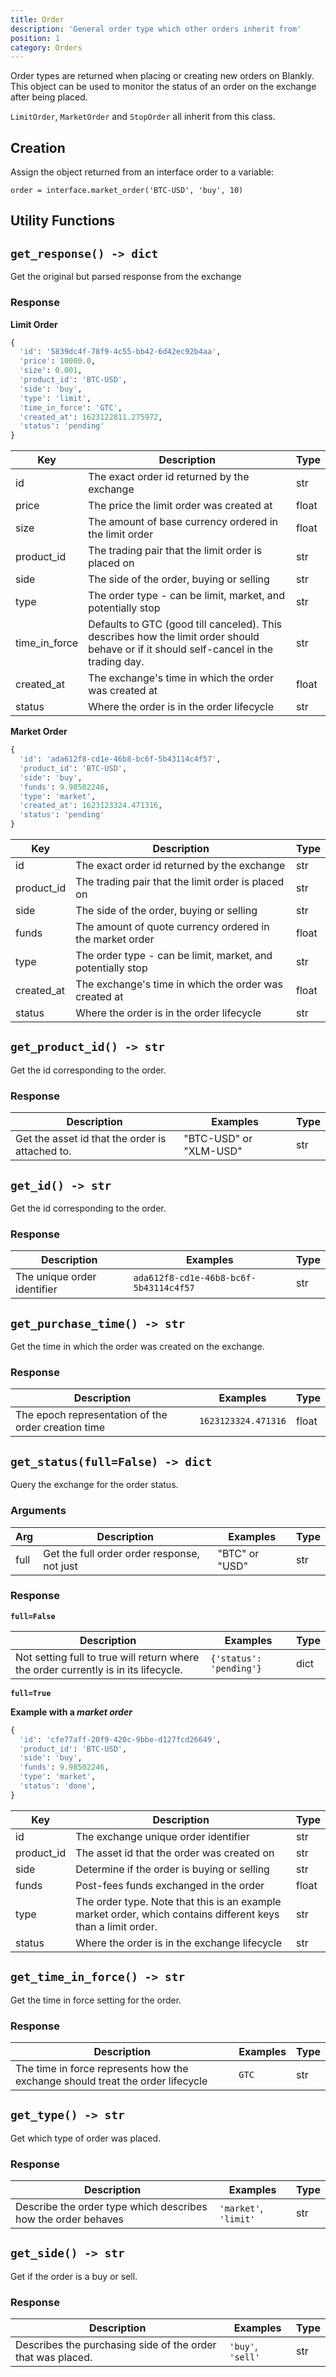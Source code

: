 ```yaml
---
title: Order
description: 'General order type which other orders inherit from'
position: 1
category: Orders
---
```


Order types are returned when placing or creating new orders on Blankly. This object can be used to monitor the status of an order on the exchange after being placed.

`LimitOrder`, `MarketOrder` and `StopOrder` all inherit from this class.

## Creation

Assign the object returned from an interface order to a variable:

`order = interface.market_order('BTC-USD', 'buy', 10)`

## Utility Functions

## `get_response() -> dict`

Get the original but parsed response from the exchange

### Response

**Limit Order**

```python
{
  'id': '5839dc4f-78f9-4c55-bb42-6d42ec92b4aa', 
  'price': 10000.0, 
  'size': 0.001, 
  'product_id': 'BTC-USD', 
  'side': 'buy', 
  'type': 'limit', 
  'time_in_force': 'GTC', 
  'created_at': 1623122811.275972, 
  'status': 'pending'
}
```

| Key           | Description                                                  | Type  |
| ------------- | ------------------------------------------------------------ | ----- |
| id            | The exact order id returned by the exchange                  | str   |
| price         | The price the limit order was created at                     | float |
| size          | The amount of base currency ordered in the limit order       | float |
| product_id    | The trading pair that the limit order is placed on           | str   |
| side          | The side of the order, buying or selling                     | str   |
| type          | The order type - can be limit, market, and potentially stop  | str   |
| time_in_force | Defaults to GTC (good till canceled). This describes how the limit order should behave or if it should self-cancel in the trading day. | str   |
| created_at    | The exchange's time in which the order was created at        | float |
| status        | Where the order is in the order lifecycle                    | str   |

**Market Order**

```python
{
  'id': 'ada612f8-cd1e-46b8-bc6f-5b43114c4f57', 
  'product_id': 'BTC-USD', 
  'side': 'buy', 
  'funds': 9.98502246, 
  'type': 'market', 
  'created_at': 1623123324.471316, 
  'status': 'pending'
}
```

| Key        | Description                                                 | Type  |
| ---------- | ----------------------------------------------------------- | ----- |
| id         | The exact order id returned by the exchange                 | str   |
| product_id | The trading pair that the limit order is placed on          | str   |
| side       | The side of the order, buying or selling                    | str   |
| funds      | The amount of quote currency ordered in the market order    | float |
| type       | The order type - can be limit, market, and potentially stop | str   |
| created_at | The exchange's time in which the order was created at       | float |
| status     | Where the order is in the order lifecycle                   | str   |

## `get_product_id() -> str`

Get the id corresponding to the order.

### Response

| Description                                     | Examples               | Type |
| ----------------------------------------------- | ---------------------- | ---- |
| Get the asset id that the order is attached to. | "BTC-USD" or "XLM-USD" | str  |

## `get_id() -> str`

Get the id corresponding to the order.

### Response

| Description                 | Examples                               | Type |
| --------------------------- | -------------------------------------- | ---- |
| The unique order identifier | `ada612f8-cd1e-46b8-bc6f-5b43114c4f57` | str  |

## `get_purchase_time() -> str`

Get the time in which the order was created on the exchange.

### Response

| Description                                         | Examples            | Type  |
| --------------------------------------------------- | ------------------- | ----- |
| The epoch representation of the order creation time | `1623123324.471316` | float |

## `get_status(full=False) -> dict`

Query the exchange for the order status.

### Arguments

| Arg  | Description                                 | Examples       | Type |
| ---- | ------------------------------------------- | -------------- | ---- |
| full | Get the full order order response, not just | "BTC" or "USD" | str  |

### Response

**`full=False`**

| Description                                                  | Examples                | Type |
| ------------------------------------------------------------ | ----------------------- | ---- |
| Not setting full to true will return where the order currently is in its lifecycle. | `{'status': 'pending'}` | dict |

**`full=True`**

**Example with a *market order***

```python
{
  'id': 'cfe77aff-20f9-420c-9bbe-d127fcd26649', 
  'product_id': 'BTC-USD', 
  'side': 'buy', 
  'funds': 9.98502246, 
  'type': 'market', 
  'status': 'done', 
}

```

| Key        | Description                                                  | Type  |
| ---------- | ------------------------------------------------------------ | ----- |
| id         | The exchange unique order identifier                         | str   |
| product_id | The asset id that the order was created on                   | str   |
| side       | Determine if the order is buying or selling                  | str   |
| funds      | Post-fees funds exchanged in the order                       | float |
| type       | The order type. Note that this is an example market order, which contains different keys than a limit order. | str   |
| status     | Where the order is in the exchange lifecycle                 | str   |

## `get_time_in_force() -> str`

Get the time in force setting for the order.	

### Response

| Description                                                  | Examples | Type |
| ------------------------------------------------------------ | -------- | ---- |
| The time in force represents how the exchange should treat the order lifecycle | `GTC`    | str  |

## `get_type() -> str`

Get which type of order was placed.

### Response

| Description                                                  | Examples              | Type |
| ------------------------------------------------------------ | --------------------- | ---- |
| Describe the order type which describes how the order behaves | `'market'`, `'limit'` | str  |

## `get_side() -> str`

Get if the order is a buy or sell.

### Response

| Description                                                 | Examples          | Type |
| ----------------------------------------------------------- | ----------------- | ---- |
| Describes the purchasing side of the order that was placed. | `'buy'`, `'sell'` | str  |

